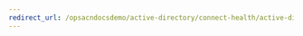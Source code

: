 ```yaml
---
redirect_url: /opsacndocsdemo/active-directory/connect-health/active-directory-aadconnect-health
---
```

